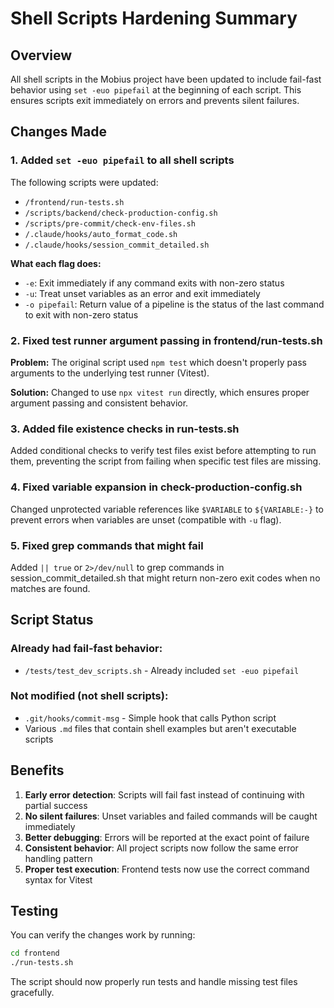 # Shell Scripts Hardening Summary

## Overview
All shell scripts in the Mobius project have been updated to include fail-fast behavior using `set -euo pipefail` at the beginning of each script. This ensures scripts exit immediately on errors and prevents silent failures.

## Changes Made

### 1. Added `set -euo pipefail` to all shell scripts

The following scripts were updated:
- `/frontend/run-tests.sh`
- `/scripts/backend/check-production-config.sh`
- `/scripts/pre-commit/check-env-files.sh`
- `/.claude/hooks/auto_format_code.sh`
- `/.claude/hooks/session_commit_detailed.sh`

**What each flag does:**
- `-e`: Exit immediately if any command exits with non-zero status
- `-u`: Treat unset variables as an error and exit immediately
- `-o pipefail`: Return value of a pipeline is the status of the last command to exit with non-zero status

### 2. Fixed test runner argument passing in frontend/run-tests.sh

**Problem:** The original script used `npm test` which doesn't properly pass arguments to the underlying test runner (Vitest).

**Solution:** Changed to use `npx vitest run` directly, which ensures proper argument passing and consistent behavior.

### 3. Added file existence checks in run-tests.sh

Added conditional checks to verify test files exist before attempting to run them, preventing the script from failing when specific test files are missing.

### 4. Fixed variable expansion in check-production-config.sh

Changed unprotected variable references like `$VARIABLE` to `${VARIABLE:-}` to prevent errors when variables are unset (compatible with `-u` flag).

### 5. Fixed grep commands that might fail

Added `|| true` or `2>/dev/null` to grep commands in session_commit_detailed.sh that might return non-zero exit codes when no matches are found.

## Script Status

### Already had fail-fast behavior:
- `/tests/test_dev_scripts.sh` - Already included `set -euo pipefail`

### Not modified (not shell scripts):
- `.git/hooks/commit-msg` - Simple hook that calls Python script
- Various `.md` files that contain shell examples but aren't executable scripts

## Benefits

1. **Early error detection**: Scripts will fail fast instead of continuing with partial success
2. **No silent failures**: Unset variables and failed commands will be caught immediately
3. **Better debugging**: Errors will be reported at the exact point of failure
4. **Consistent behavior**: All project scripts now follow the same error handling pattern
5. **Proper test execution**: Frontend tests now use the correct command syntax for Vitest

## Testing

You can verify the changes work by running:
```bash
cd frontend
./run-tests.sh
```

The script should now properly run tests and handle missing test files gracefully.